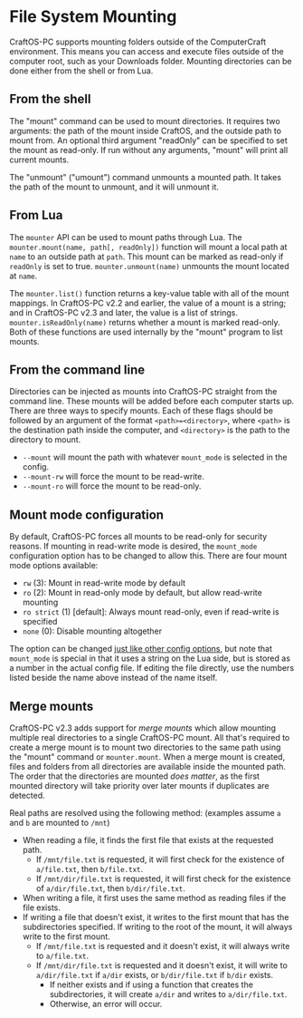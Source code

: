 # File System Mounting
CraftOS-PC supports mounting folders outside of the ComputerCraft environment. This means you can access and execute files outside of the computer root, such as your Downloads folder. Mounting directories can be done either from the shell or from Lua.

## From the shell
The "mount" command can be used to mount directories. It requires two arguments: the path of the mount inside CraftOS, and the outside path to mount from. An optional third argument "readOnly" can be specified to set the mount as read-only. If run without any arguments, "mount" will print all current mounts.

The "unmount" ("umount") command unmounts a mounted path. It takes the path of the mount to unmount, and it will unmount it.

## From Lua
The `mounter` API can be used to mount paths through Lua. The `mounter.mount(name, path[, readOnly])` function will mount a local path at `name` to an outside path at `path`. This mount can be marked as read-only if `readOnly` is set to true. `mounter.unmount(name)` unmounts the mount located at `name`.

The `mounter.list()` function returns a key-value table with all of the mount mappings. In CraftOS-PC v2.2 and earlier, the value of a mount is a string; and in CraftOS-PC v2.3 and later, the value is a list of strings. `mounter.isReadOnly(name)` returns whether a mount is marked read-only. Both of these functions are used internally by the "mount" program to list mounts.

## From the command line
Directories can be injected as mounts into CraftOS-PC straight from the command line. These mounts will be added before each computer starts up. There are three ways to specify mounts. Each of these flags should be followed by an argument of the format `<path>=<directory>`, where `<path>` is the destination path inside the computer, and `<directory>` is the path to the directory to mount.
* `--mount` will mount the path with whatever `mount_mode` is selected in the config.
* `--mount-rw` will force the mount to be read-write.
* `--mount-ro` will force the mount to be read-only.

## Mount mode configuration
By default, CraftOS-PC forces all mounts to be read-only for security reasons. If mounting in read-write mode is desired, the `mount_mode` configuration option has to be changed to allow this. There are four mount mode options available:
* `rw` (3): Mount in read-write mode by default
* `ro` (2): Mount in read-only mode by default, but allow read-write mounting
* `ro strict` (1) [default]: Always mount read-only, even if read-write is specified
* `none` (0): Disable mounting altogether

The option can be changed [just like other config options](configuration), but note that `mount_mode` is special in that it uses a string on the Lua side, but is stored as a number in the actual config file. If editing the file directly, use the numbers listed beside the name above instead of the name itself.

## Merge mounts
CraftOS-PC v2.3 adds support for *merge mounts* which allow mounting multiple real directories to a single CraftOS-PC mount. All that's required to create a merge mount is to mount two directories to the same path using the "mount" command or `mounter.mount`. When a merge mount is created, files and folders from all directories are available inside the mounted path. The order that the directories are mounted *does matter*, as the first mounted directory will take priority over later mounts if duplicates are detected.

Real paths are resolved using the following method: (examples assume `a` and `b` are mounted to `/mnt`)
* When reading a file, it finds the first file that exists at the requested path.
  * If `/mnt/file.txt` is requested, it will first check for the existence of `a/file.txt`, then `b/file.txt`.
  * If `/mnt/dir/file.txt` is requested, it will first check for the existence of `a/dir/file.txt`, then `b/dir/file.txt`.
* When writing a file, it first uses the same method as reading files if the file exists.
* If writing a file that doesn't exist, it writes to the first mount that has the subdirectories specified. If writing to the root of the mount, it will always write to the first mount.
  * If `/mnt/file.txt` is requested and it doesn't exist, it will always write to `a/file.txt`.
  * If `/mnt/dir/file.txt` is requested and it doesn't exist, it will write to `a/dir/file.txt` if `a/dir` exists, or `b/dir/file.txt` if `b/dir` exists.
    * If neither exists and if using a function that creates the subdirectories, it will create `a/dir` and writes to `a/dir/file.txt`.
    * Otherwise, an error will occur.

<!--
## Mounter black/whitelists
CraftOS-PC v2.5 introduces a blacklist/whitelist system to block mounting for certain directories, and allowing others. These are available through the `mounter_blacklist` and `mounter_whitelist` configuration options. These are stored as JSON lists of strings indicating the path to allow or block. The rules are processes so that each rule applies to that directory and all subdirectories, unless another rule is specified for a specific subdirectory, in which case that will take effect for it and its subdirectories. For example, this rule set will block access to the root and the shared users directory, while allowing access to the users directory itself and all other subdirectories:
```json
"mounter_blacklist": [
  "/",
  "/Users/Shared"
],
"mounter_whitelist": [
  "/Users"
]
```

You can also use wildcards to match all patterns in a path. For example, `/Users/*/Downloads` will match `/Users/bob/Downloads` and `/Users/admin/Downloads`, but not `/Users/admin/Documents`.

The `/` and `\` characters are equivalent, so Windows users don't have to use specifically `\`. On Windows, specifying a Unix-style root (`/*`) will use the C: drive, so `/Program Files` is equivalent to `C:\Program Files`.

### No-ask whitelist
There is also a list called `mounter_no_ask` that will disable mount confirmation for the specified paths. These entries only apply to the specific folder indicated, and not any subdirectories. Be careful when using this, as any script will be able to silently mount the directories specified here.
-->

